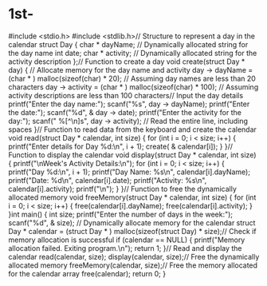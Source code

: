 # 1st-
#include <stdio.h>
#include <stdlib.h>// Structure to represent a day in the calendar
struct Day {
char * dayName; // Dynamically allocated string for the day name
int date;
char * activity; // Dynamically allocated string for the activity description
};// Function to create a day
void create(struct Day * day) {
// Allocate memory for the day name and activity
day -> dayName = (char * ) malloc(sizeof(char) * 20); // Assuming day names are less than 20 characters
day -> activity = (char * ) malloc(sizeof(char) * 100); // Assuming activity descriptions are less than 100 characters// Input the day details
printf("Enter the day name:");
scanf("%s", day -> dayName);
printf("Enter the date:");
scanf("%d", & day -> date);
printf("Enter the activity for the day:");
scanf(" %[^\n]s", day -> activity); // Read the entire line, including spaces
}// Function to read data from the keyboard and create the calendar
void read(struct Day * calendar, int size) {
for (int i = 0; i < size; i++) {
printf("Enter details for Day %d:\n", i + 1);
create( & calendar[i]);
}
}// Function to display the calendar
void display(struct Day * calendar, int size) {
printf("\nWeek's Activity Details:\n");
for (int i = 0; i < size; i++) {
printf("Day %d:\n", i + 1);
printf("Day Name: %s\n", calendar[i].dayName);
printf("Date: %d\n", calendar[i].date);
printf("Activity: %s\n", calendar[i].activity);
printf("\n");
}
}// Function to free the dynamically allocated memory
void freeMemory(struct Day * calendar, int size) {
for (int i = 0; i < size; i++) {
free(calendar[i].dayName);
free(calendar[i].activity);
}
}int main() {
int size;
printf("Enter the number of days in the week:");
scanf("%d", & size);      // Dynamically allocate memory for the calendar
struct Day * calendar = (struct Day * ) malloc(sizeof(struct Day) * size);// Check if memory allocation is successful
if (calendar == NULL) {
printf("Memory allocation failed. Exiting program.\n");
return 1;
}// Read and display the calendar
read(calendar, size);
display(calendar, size);// Free the dynamically allocated memory
freeMemory(calendar, size);// Free the memory allocated for the calendar array
free(calendar);
return 0;
}
